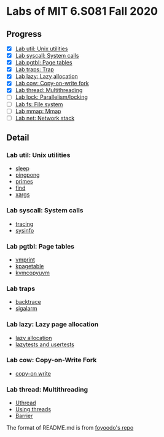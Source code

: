 # Labs of MIT 6.S081 Fall 2020

## Progress

- [x] [Lab util: Unix utilities](https://github.com/YitaoDeng/xv6-labs-2020/tree/util)
- [x] [Lab syscall: System calls](https://github.com/YitaoDeng/xv6-labs-2020/tree/syscall)
- [x] [Lab pgtbl: Page tables](https://github.com/YitaoDeng/xv6-labs-2020/tree/pgtbl)
- [x] [Lab traps: Trap](https://github.com/YitaoDeng/xv6-labs-2020/tree/traps)
- [x] [Lab lazy: Lazy allocation](https://github.com/YitaoDeng/xv6-labs-2020/tree/lazy)
- [x] [Lab cow: Copy-on-write fork](https://github.com/YitaoDeng/xv6-labs-2020/tree/cow)
- [x] [Lab thread: Multithreading](https://github.com/YitaoDeng/xv6-labs-2020/tree/lazy)
- [ ] [Lab lock: Parallelism/locking]()
- [ ] [Lab fs: File system]()
- [ ] [Lab mmap: Mmap]()
- [ ] [Lab net: Network stack]()

## Detail

### Lab util: Unix utilities

- [sleep](https://github.com/YitaoDeng/xv6-labs-2020/commit/e88459dcb1166282e0dd043c8bfb713851bef2cf)
- [pingpong](https://github.com/YitaoDeng/xv6-labs-2020/commit/55a70acfe5af455b3c21f45e8f92de97a0fae185)
- [primes](https://github.com/YitaoDeng/xv6-labs-2020/commit/2b5356afc68059970d12e9c8fd485402832c4973)
- [find](https://github.com/YitaoDeng/xv6-labs-2020/commit/ce5e34a0a42bc540fb302f2278b7584026ab94a8)
- [xargs](https://github.com/YitaoDeng/xv6-labs-2020/commit/c7c24673100ea383423f5b8d2520e5ef49300dde)

### Lab syscall: System calls

- [tracing](https://github.com/YitaoDeng/xv6-labs-2020/commit/6a393f8ea3ceeb9cb7dd45f9836e92641353fd33)
- [sysinfo](https://github.com/YitaoDeng/xv6-labs-2020/commit/3afd3185e32ffd4ae8b46742b8e0d40b575928e8)

### Lab pgtbl: Page tables

- [vmprint](https://github.com/YitaoDeng/xv6-labs-2020/commit/eb12e1481b1cf9ea5a80838a1c9c404dc5f74fe6)
- [kpagetable](https://github.com/YitaoDeng/xv6-labs-2020/commit/9c6dcd7a243c8d3d43b79d25be4455cb808c60f9)
- [kvmcopyuvm](https://github.com/YitaoDeng/xv6-labs-2020/commit/6c62390a325ad8f013b3341d693419b2a7bea62c)

### Lab traps

- [backtrace](https://github.com/YitaoDeng/xv6-labs-2020/commit/4d451526be179f5622224db7071b09476d9750ca)
- [sigalarm](https://github.com/YitaoDeng/xv6-labs-2020/commit/badcf2c5ef7120135610bb2d38f2daffcab0104d)

### Lab lazy: Lazy page allocation

- [lazy allocation](https://github.com/YitaoDeng/xv6-labs-2020/commit/957f5beb1dfaccde639acae3abccfaa02cba6ada)
- [lazytests and usertests](https://github.com/YitaoDeng/xv6-labs-2020/commit/a157962cbdce5d48d5561351c4ef752c3e359d6d)

### Lab cow: Copy-on-Write Fork

- [copy-on write](https://github.com/YitaoDeng/xv6-labs-2020/commit/74c5cd391ff9074624ca87e009d590c26ea51a6c)

### Lab thread: Multithreading

- [Uthread](https://github.com/YitaoDeng/xv6-labs-2020/commit/1da1fb7306f699fb6a1f44369611af575f8c8c0e)
- [Using threads](https://github.com/YitaoDeng/xv6-labs-2020/commit/12e6820a6590a378d61df796f14e82da51b5de27)
- [Barrier](https://github.com/YitaoDeng/xv6-labs-2020/commit/de3f506aa8519226899e336e61bc962836e19a19)

The format of README.md is from [foyoodo's repo](https://github.com/foyoodo/xv6-labs-2020)
